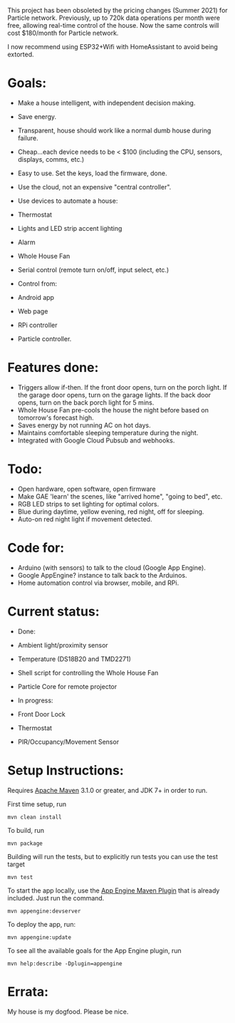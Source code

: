 This project has been obsoleted by the pricing changes (Summer 2021) for Particle network.
Previously, up to 720k data operations per month were free, allowing real-time control
of the house.  Now the same controls will cost $180/month for Particle network.

I now recommend using ESP32+Wifi with HomeAssistant to avoid being extorted.

Goals:
======
- Make a house intelligent, with independent decision making.
 - Save energy.
 - Transparent, house should work like a normal dumb house during failure.
 - Cheap...each device needs to be < $100 (including the CPU, sensors, displays, comms, etc.)
 - Easy to use. Set the keys, load the firmware, done.
 - Use the cloud, not an expensive "central controller".
 
- Use devices to automate a house:
 - Thermostat
 - Lights and LED strip accent lighting
 - Alarm
 - Whole House Fan
 - Serial control (remote turn on/off, input select, etc.)

- Control from:
 - Android app
 - Web page
 - RPi controller
 - Particle controller.

Features done:
=========
- Triggers allow if-then. If the front door opens, turn on the porch light. If the garage door opens, turn on the garage lights. If the back door opens, turn on the back porch light for 5 mins.
- Whole House Fan pre-cools the house the night before based on tomorrow's forecast high.
 - Saves energy by not running AC on hot days.
 - Maintains comfortable sleeping temperature during the night.
 - Integrated with Google Cloud Pubsub and webhooks.

Todo:
=========
- Open hardware, open software, open firmware
- Make GAE 'learn' the scenes, like "arrived home", "going to bed", etc.
- RGB LED strips to set lighting for optimal colors.
 - Blue during daytime, yellow evening, red night, off for sleeping.
 - Auto-on red night light if movement detected.

Code for:
=========

- Arduino (with sensors) to talk to the cloud (Google App Engine).
- Google AppEngine? instance to talk back to the Arduinos.
- Home automation control via browser, mobile, and RPi.

Current status:
===============

- Done:
 - Ambient light/proximity sensor
 - Temperature (DS18B20 and TMD2271)
 - Shell script for controlling the Whole House Fan
 - Particle Core for remote projector

- In progress:
 - Front Door Lock
 - Thermostat
 - PIR/Occupancy/Movement Sensor

Setup Instructions:
===================
Requires [Apache Maven](http://maven.apache.org) 3.1.0 or greater, and JDK 7+ in order to run.

First time setup, run

    mvn clean install

To build, run

    mvn package

Building will run the tests, but to explicitly run tests you can use the test target

    mvn test

To start the app locally, use the [App Engine Maven Plugin](http://code.google.com/p/appengine-maven-plugin/) that is already included.  Just run the command.

    mvn appengine:devserver

To deploy the app, run:
    
    mvn appengine:update

To see all the available goals for the App Engine plugin, run

    mvn help:describe -Dplugin=appengine

Errata:
===================
My house is my dogfood.  Please be nice.
